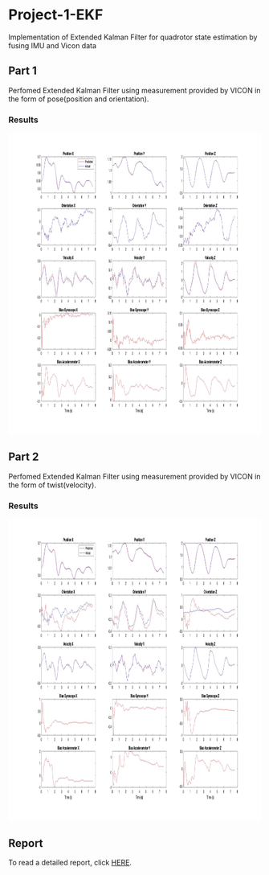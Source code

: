# Project-1-EKF
Implementation of Extended Kalman Filter for quadrotor state estimation by fusing IMU and Vicon data

## Part 1
Perfomed Extended Kalman Filter using measurement provided by VICON in the form of pose(position and orientation).

### Results
<p align = 'center'><img src ='assets/EKF1.jpg' width="1000" height="600" ></p> 

## Part 2
Perfomed Extended Kalman Filter using measurement provided by VICON in the form of twist(velocity).

### Results
<p align = 'center'><img src ='assets/EKF2.jpg' width="1000" height="600" ></p> 

## Report
To read a detailed report, click [HERE](assets/Report.pdf).
